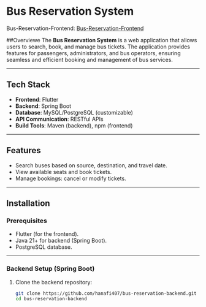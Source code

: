 # Bus Reservation System
Bus-Reservation-Frontend: [Bus-Reservation-Frontend](https://github.com/hanafi407/bus_reservation_flutter)

##Overviewe
The **Bus Reservation System** is a web application that allows users to search, book, and manage bus tickets. The application provides features for passengers, administrators, and bus operators, ensuring seamless and efficient booking and management of bus services.

---

## Tech Stack

- **Frontend**: Flutter
- **Backend**: Spring Boot
- **Database**: MySQL/PostgreSQL (customizable)
- **API Communication**: RESTful APIs
- **Build Tools**: Maven (backend), npm (frontend)

---

## Features
- Search buses based on source, destination, and travel date.
- View available seats and book tickets.
- Manage bookings: cancel or modify tickets.

---

## Installation

### Prerequisites
- Flutter (for the frontend).
- Java 21+ for backend (Spring Boot).
- PostgreSQL database.

---

### Backend Setup (Spring Boot)

1. Clone the backend repository:
   ```bash
   git clone https://github.com/hanafi407/bus-reservation-backend.git
   cd bus-reservation-backend
